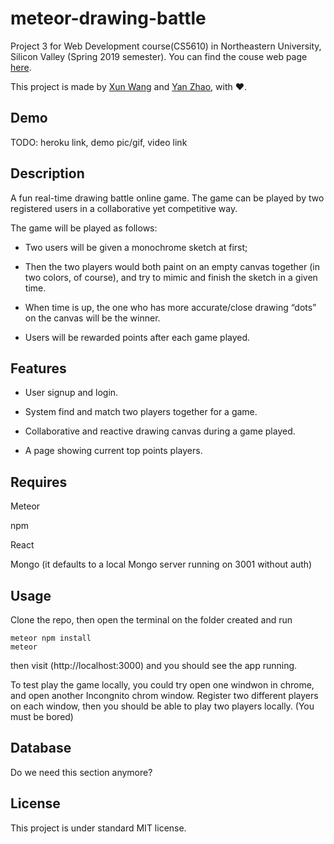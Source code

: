 # meteor-drawing-battle


Project 3 for Web Development course(CS5610) in Northeastern University, Silicon Valley (Spring 2019 semester). You can find the couse web page [here](http://johnguerra.co/classes/webDevelopment_spring_2019/ "CS-5610 Web Development Spring 2019").




This project is made by [Xun Wang](https://xw321.github.io/) and [Yan Zhao](https://yzhao430.github.io/), with :heart:.


## Demo

TODO: heroku link, demo pic/gif, video link






## Description

A fun real-time drawing battle online game. The game can be played by two registered users in a collaborative yet competitive way.


The game will be played as follows:


* Two users will be given a monochrome sketch at first;


* Then the two players would both paint on an empty canvas together (in two colors, of course), and try to mimic and finish the sketch in a given time.


* When time is up, the one who has more accurate/close drawing “dots” on the canvas will be the winner.


* Users will be rewarded points after each game played.





## Features


* User signup and login.


* System find and match two players together for a game.


* Collaborative and reactive drawing canvas during a game played.


* A page showing current top points players.





## Requires

Meteor

npm

React

Mongo (it defaults to a local Mongo server running on 3001 without auth)

## Usage

Clone the repo, then open the terminal on the folder created and run

```
meteor npm install
meteor
```

then visit (http://localhost:3000) and you should see the app running.

To test play the game locally, you could try open one windwon in chrome, and open another Incongnito chrom window. Register two different players on each window, then you should be able to play two players locally. (You must be bored)

## Database


Do we need this section anymore?




## License




This project is under standard MIT license.
